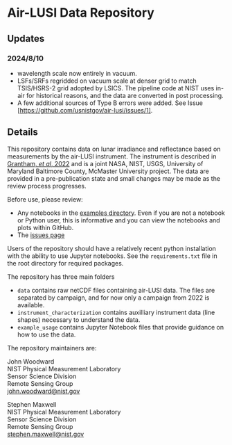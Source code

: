 # Air-LUSI Data Repository

## Updates
### 2024/8/10
- wavelength scale now entirely in vacuum.
- LSFs/SRFs regridded on vacuum scale at denser grid to match TSIS/HSRS-2 grid adopted by LSICS. The pipeline code at NIST uses in-air for historical reasons, and the data are converted in post processing.
- A few additional sources of Type B errors were added. See Issue [https://github.com/usnistgov/air-lusi/issues/1].

## Details
This repository contains data on lunar irradiance and reflectance based on measurements by the air-LUSI instrument. The instrument is described in [Grantham, *et al*, 2022](https://doi.org/10.1088/1361-6501/ac5875) and is a joint NASA, NIST, USGS, University of Maryland Baltimore County, McMaster University project. The data are provided in a pre-publication state and small changes may be made as the review process progresses. 

Before use, please review:
- Any notebooks in the [examples directory](https://github.com/usnistgov/air-lusi/tree/main/example_usage). Even if you are not a notebook or Python user, this is informative and you can view the notebooks and plots within GitHub.
- The [issues page](https://github.com/usnistgov/air-lusi/issues)


Users of the repository should have a relatively recent python installation with the ability to use Jupyter notebooks. See the `requirements.txt` file in the root directory for required packages. 


The repository has three main folders
 - `data` contains raw netCDF files containing air-LUSI data. The files are separated by campaign, and for now only a campaign from 2022 is available.
 - `instrument_characterization` contains auxilliary instrument data (line shapes) necessary to understand the data.
 - `example_usage` contains Jupyter Notebook files that provide guidance on how to use the data.


The repository maintainers are:

John Woodward  
NIST Physical Measurement Laboratory  
Sensor Science Division  
Remote Sensing Group  
john.woodward@nist.gov  

Stephen Maxwell  
NIST Physical Measurement Laboratory  
Sensor Science Division  
Remote Sensing Group  
stephen.maxwell@nist.gov  
